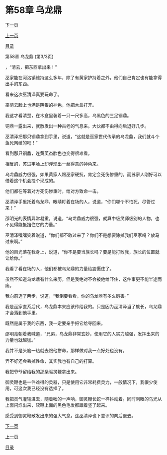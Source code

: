 <h1>第58章   乌龙鼎</h1>
            <div><p><a href="./174_%E7%AC%AC59%E7%AB%A0_%E8%90%BD%E6%B0%B4%E7%8B%97.md">下一页</a></p><p><a href="./172_%E7%AC%AC58%E7%AB%A0_%E4%B9%8C%E9%BE%99%E9%BC%8E.md">上一页</a></p><p><a href="../">目录</a></p></div>
            <div><p>第58章   乌龙鼎 (第3/3页)</p><p>，“清云，把东西拿出来！”</p><p>巫家能在河洛镇维持这么多年，除了有黄家护持着之外，他们自己肯定也有能拿得出手的东西。</p><p>看来这次巫清泽真要玩命了。</p><p>巫清云脸上也满是阴狠的神色，他把木盒打开。</p><p>我这才看清楚，在木盒里装着一只一尺多高，乌黑色的三足铜鼎。</p><p>铜鼎一露出来，就散发出一种古老的气息来。大伙都不由得向后退好几步。</p><p>巫清泽把那只铜鼎拿到手里，说道，“这就是巫家世代传承的乌龙鼎，我们就斗个鱼死网破的吧！”</p><p>看到那只铜鼎，连黄英杰脸色也变得很难看。</p><p>相反的，苏进宇脸上却浮现出一丝得意的神色来。</p><p>乌龙鼎威力很强，如果黄家人跟巫家硬抗，肯定会死伤惨重的。而苏家人刚好可以借着这个机会捡个现成的。</p><p>他们都在等着对方死伤惨重时，给对方致命一击。</p><p>巫清泽手里托着乌龙鼎，眼睛盯着在场的人，说道，“你们哪个不怕死，尽管过来！”</p><p>邵明光的表情异常凝重，说道，“乌龙鼎威力很强，就算中级灵师级别的人物，也不见得能抵挡住它的力量。”</p><p>巫清泽嘿嘿笑着说道，“你们都不敢过来了？你们不是想要除掉我们巫家吗？放马过来啊。”</p><p>他的目光落在我身上，说道，“你不是要当族长吗？要是能打败我，族长的位置就让给你。”</p><p>我看了看在场的人，他们都被乌龙鼎的力量给震慑住了。</p><p>虽然不知道乌龙鼎有什么来历，但是我绝对不会被他给吓住，这件事更不能半途而废。</p><p>我向前迈了两步，说道，“我倒要看看，你的乌龙鼎有多么厉害。”</p><p>我是巫家直系后代，乌龙鼎本来应该传给我的。只是因为巫清泽当了族长，乌龙鼎才会落到他手里。</p><p>既然是属于我的东西，我一定要亲手把它给夺回来。</p><p>邵明亮朝着我喊道，“兄弟，乌龙鼎非常玄妙，使用它的人实力越强，发挥出来的力量也就越猛。”</p><p>我并不是头脑一热就去跟他拼命，那样做对我一点好处也没有。</p><p>弄不好还会丢掉性命，其实我也有自己的打算。</p><p>我把爷爷留给我的那条驱灵鞭拿出来。</p><p>御灵鞭也是一件难得的灵器，只是使用它非常耗费灵力，一般情况下，我很少使用，可这次我已经没有选择了。</p><p>我把灵气灌输进去，随着嗤的一声响，御灵鞭长蛇一样抖动着。同时刺眼的乌光从上面闪烁出来，软鞭上面的黑色毛发都跟着竖了起来。</p><p>感受到御灵鞭散发出来的强大气息，连巫清泽也下意识的向后退去。</p></div>
            <div><p><a href="./174_%E7%AC%AC59%E7%AB%A0_%E8%90%BD%E6%B0%B4%E7%8B%97.md">下一页</a></p><p><a href="./172_%E7%AC%AC58%E7%AB%A0_%E4%B9%8C%E9%BE%99%E9%BC%8E.md">上一页</a></p><p><a href="../">目录</a></p></div>